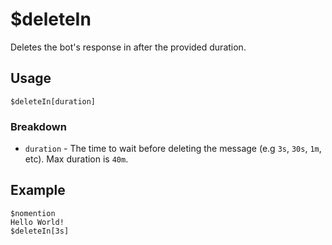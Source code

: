 # $deleteIn
Deletes the bot's response in after the provided duration.

## Usage
```
$deleteIn[duration]
```

### Breakdown
- `duration` - The time to wait before deleting the message (e.g `3s`, `30s`, `1m`, etc). Max duration is `40m`.

## Example
```
$nomention
Hello World!
$deleteIn[3s]
```